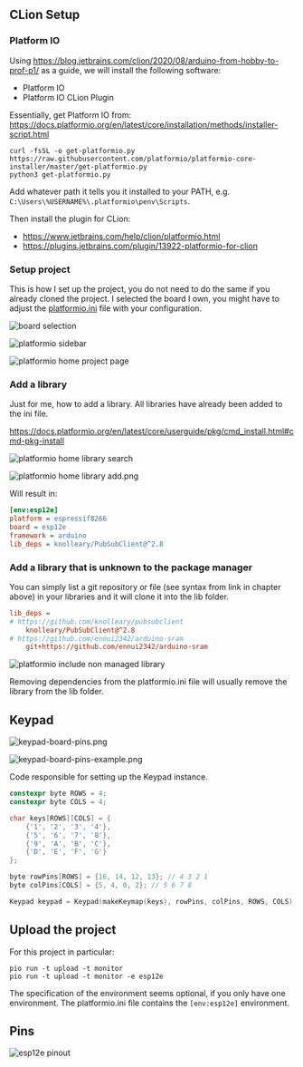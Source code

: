 ## CLion Setup

### Platform IO

Using https://blog.jetbrains.com/clion/2020/08/arduino-from-hobby-to-prof-p1/ as a guide, we will install the following
software:

- Platform IO
- Platform IO CLion Plugin

Essentially, get Platform IO from: https://docs.platformio.org/en/latest/core/installation/methods/installer-script.html

```shell
curl -fsSL -o get-platformio.py https://raw.githubusercontent.com/platformio/platformio-core-installer/master/get-platformio.py
python3 get-platformio.py
```

Add whatever path it tells you it installed to your PATH, e.g. `C:\Users\%USERNAME%\.platformio\penv\Scripts`.

Then install the plugin for CLion:

- https://www.jetbrains.com/help/clion/platformio.html
- https://plugins.jetbrains.com/plugin/13922-platformio-for-clion

### Setup project

This is how I set up the project, you do not need to do the same if you already cloned the project. I selected the board
I own, you might have to adjust the [platformio.ini](../platformio.ini) file with your configuration.

![board selection](board-selection.png)

![platformio sidebar](platformio-ide-sidebar.png)

![platformio home project page](platformio-home-project-page.png)

### Add a library

Just for me, how to add a library. All libraries have already been added to the ini file.

https://docs.platformio.org/en/latest/core/userguide/pkg/cmd_install.html#cmd-pkg-install

![platformio home library search](platformio-home-library-search.png)

![platformio home library add.png](platformio-home-library-add.png)

Will result in:

```ini
[env:esp12e]
platform = espressif8266
board = esp12e
framework = arduino
lib_deps = knolleary/PubSubClient@^2.8
```

### Add a library that is unknown to the package manager

You can simply list a git repository or file (see syntax from link in chapter above) in your libraries and it will clone
it into the lib folder.

```ini
lib_deps =
# https://github.com/knolleary/pubsubclient
    knolleary/PubSubClient@^2.8
# https://github.com/ennui2342/arduino-sram
    git+https://github.com/ennui2342/arduino-sram
```

![platformio include non managed library](platformio-include-non-managed-library.png)

Removing dependencies from the platformio.ini file will usually remove the library from the lib folder.

## Keypad

![keypad-board-pins.png](keypad-board-pins.png)

![keypad-board-pins-example.png](keypad-board-pins-example.png)

Code responsible for setting up the Keypad instance.

```c++
constexpr byte ROWS = 4;
constexpr byte COLS = 4;

char keys[ROWS][COLS] = {
    {'1', '2', '3', '4'},
    {'5', '6', '7', '8'},
    {'9', 'A', 'B', 'C'},
    {'D', 'E', 'F', 'G'}
};

byte rowPins[ROWS] = {16, 14, 12, 13}; // 4 3 2 1
byte colPins[COLS] = {5, 4, 0, 2}; // 5 6 7 8

Keypad keypad = Keypad(makeKeymap(keys), rowPins, colPins, ROWS, COLS);
```

## Upload the project

For this project in particular:

```shell
pio run -t upload -t monitor
pio run -t upload -t monitor -e esp12e
```

The specification of the environment seems optional, if you only have one environment. The platformio.ini file contains
the `[env:esp12e]` environment.

## Pins

![esp12e pinout](ESP8266-WeMos-D1-Mini-pinout-gpio-pin.png)
